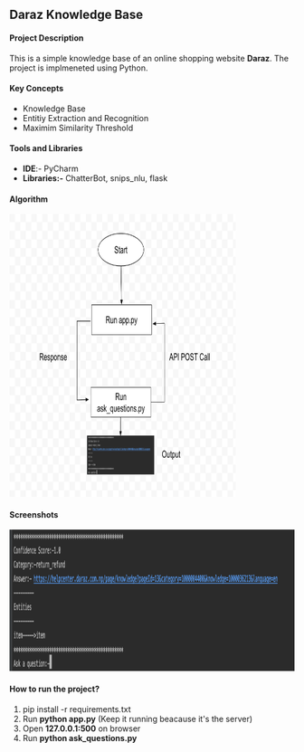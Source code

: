## Daraz Knowledge Base

#### Project Description
This is a simple knowledge base of an online shopping website **Daraz**. The project is implmeneted using Python.

#### Key Concepts
* Knowledge Base
* Entitiy Extraction and Recognition
* Maximim Similarity Threshold

#### Tools and Libraries
* **IDE**:- PyCharm
* **Libraries:-** ChatterBot, snips_nlu, flask

#### Algorithm

<img src="https://github.com/Scorpi35/daraz_knowledge_base/blob/main/ScreenShots/Algorithm.png" width="400" height="500" />

#### Screenshots

<img src="https://github.com/Scorpi35/daraz_knowledge_base/blob/main/ScreenShots/output.png" width="1000" height="250" />

#### How to run the project?

1. pip install -r requirements.txt
2. Run **python app.py** (Keep it running beacause it's the server)
3. Open **127.0.0.1:500** on browser
4. Run **python ask_questions.py** 


